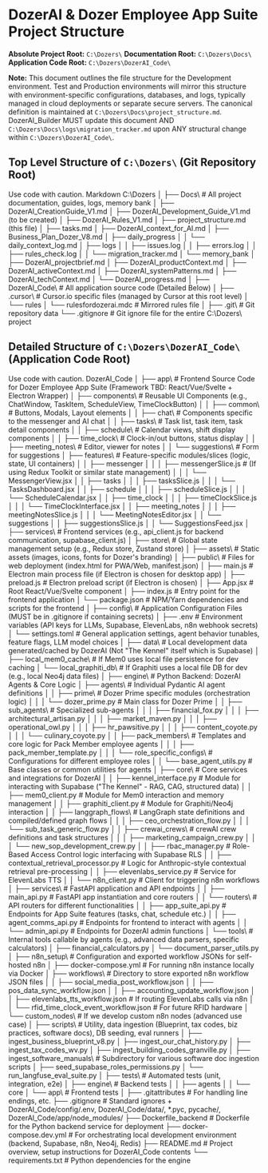 # DozerAI & Dozer Employee App Suite Project Structure

**Absolute Project Root:** `C:\Dozers\`
**Documentation Root:** `C:\Dozers\Docs\`
**Application Code Root:** `C:\Dozers\DozerAI_Code\`

**Note:** This document outlines the file structure for the Development environment. Test and Production environments will mirror this structure with environment-specific configurations, databases, and logs, typically managed in cloud deployments or separate secure servers. The canonical definition is maintained at `C:\Dozers\Docs\project_structure.md`. DozerAI_Builder MUST update this document AND `C:\Dozers\Docs\logs\migration_tracker.md` upon ANY structural change within `C:\Dozers\DozerAI_Code\`.

## Top Level Structure of `C:\Dozers\` (Git Repository Root)
Use code with caution.
Markdown
C:\Dozers
│
├── Docs\ # All project documentation, guides, logs, memory bank
│ ├── DozerAI_CreationGuide_V1.md
│ ├── DozerAI_Development_Guide_V1.md (to be created)
│ ├── DozerAI_Rules_V1.md
│ ├── project_structure.md (this file)
│ ├── tasks.md
│ ├── DozerAI_context_for_AI.md
│ ├── Business_Plan_Dozer_V8.md
│ ├── daily_progress
│ │ └── daily_context_log.md
│ ├── logs
│ │ ├── issues.log
│ │ ├── errors.log
│ │ ├── rules_check.log
│ │ └── migration_tracker.md
│ └── memory_bank
│ ├── DozerAI_projectbrief.md
│ ├── DozerAI_productContext.md
│ ├── DozerAI_activeContext.md
│ ├── DozerAI_systemPatterns.md
│ ├── DozerAI_techContext.md
│ └── DozerAI_progress.md
│
├── DozerAI_Code\ # All application source code (Detailed Below)
│
├── .cursor\ # Cursor.io specific files (managed by Cursor at this root level)
│ └── rules
│ └── rulesfordozerai.mdc # Mirrored rules file
│
├── .git\ # Git repository data
└── .gitignore # Git ignore file for the entire C:\Dozers\ project
## Detailed Structure of `C:\Dozers\DozerAI_Code\` (Application Code Root)
Use code with caution.
DozerAI_Code
│
├── app\ # Frontend Source Code for Dozer Employee App Suite (Framework TBD: React/Vue/Svelte + Electron Wrapper)
│ ├── components\ # Reusable UI Components (e.g., ChatWindow, TaskItem, ScheduleView, TimeClockButton)
│ │ ├── common\ # Buttons, Modals, Layout elements
│ │ ├── chat\ # Components specific to the messenger and AI chat
│ │ ├── tasks\ # Task list, task item, task detail components
│ │ ├── schedule\ # Calendar views, shift display components
│ │ ├── time_clock\ # Clock-in/out buttons, status display
│ │ ├── meeting_notes\ # Editor, viewer for notes
│ │ └── suggestions\ # Form for suggestions
│ ├── features\ # Feature-specific modules/slices (logic, state, UI containers)
│ │ ├── messenger
│ │ │ ├── messengerSlice.js # (If using Redux Toolkit or similar state management)
│ │ │ └── MessengerView.jsx
│ │ ├── tasks
│ │ │ ├── tasksSlice.js
│ │ │ └── TasksDashboard.jsx
│ │ ├── schedule
│ │ │ ├── scheduleSlice.js
│ │ │ └── ScheduleCalendar.jsx
│ │ ├── time_clock
│ │ │ ├── timeClockSlice.js
│ │ │ └── TimeClockInterface.jsx
│ │ ├── meeting_notes
│ │ │ ├── meetingNotesSlice.js
│ │ │ └── MeetingNotesEditor.jsx
│ │ └── suggestions
│ │ ├── suggestionsSlice.js
│ │ └── SuggestionsFeed.jsx
│ ├── services\ # Frontend services (e.g., api_client.js for backend communication, supabase_client.js)
│ ├── store\ # Global state management setup (e.g., Redux store, Zustand store)
│ ├── assets\ # Static assets (images, icons, fonts for Dozer's branding)
│ ├── public\ # Files for web deployment (index.html for PWA/Web, manifest.json)
│ ├── main.js # Electron main process file (if Electron is chosen for desktop app)
│ ├── preload.js # Electron preload script (if Electron is chosen)
│ ├── App.jsx # Root React/Vue/Svelte component
│ ├── index.js # Entry point for the frontend application
│ └── package.json # NPM/Yarn dependencies and scripts for the frontend
│
├── config\ # Application Configuration Files (MUST be in .gitignore if containing secrets)
│ ├── .env # Environment variables (API keys for LLMs, Supabase, ElevenLabs, n8n webhook secrets)
│ └── settings.toml # General application settings, agent behavior tunables, feature flags, LLM model choices
│
├── data\ # Local development data generated/cached by DozerAI (Not "The Kennel" itself which is Supabase)
│ ├── local_mem0_cache\ # If Mem0 uses local file persistence for dev caching
│ └── local_graphiti_db\ # If Graphiti uses a local file DB for dev (e.g., local Neo4j data files)
│
├── engine\ # Python Backend: DozerAI Agents & Core Logic
│ ├── agents\ # Individual Pydantic AI agent definitions
│ │ ├── prime\ # Dozer Prime specific modules (orchestration logic)
│ │ │ └── dozer_prime.py # Main class for Dozer Prime
│ │ ├── sub_agents\ # Specialized sub-agents
│ │ │ ├── financial_fox.py
│ │ │ ├── architectural_artisan.py
│ │ │ ├── market_maven.py
│ │ │ ├── operational_owl.py
│ │ │ ├── hr_pawsitive.py
│ │ │ ├── content_coyote.py
│ │ │ └── culinary_coyote.py
│ │ ├── pack_members\ # Templates and core logic for Pack Member employee agents
│ │ │ ├── pack_member_template.py
│ │ │ └── role_specific_configs\ # Configurations for different employee roles
│ │ └── base_agent_utils.py # Base classes or common utilities for agents
│ ├── core\ # Core services and integrations for DozerAI
│ │ ├── kennel_interface.py # Module for interacting with Supabase ("The Kennel" - RAG, CAG, structured data)
│ │ ├── mem0_client.py # Module for Mem0 interaction and memory management
│ │ ├── graphiti_client.py # Module for Graphiti/Neo4j interaction
│ │ ├── langgraph_flows\ # LangGraph state definitions and compiled/defined graph flows
│ │ │ ├── ceo_orchestration_flow.py
│ │ │ └── sub_task_generic_flow.py
│ │ ├── crewai_crews\ # crewAI crew definitions and task structures
│ │ │ ├── marketing_campaign_crew.py
│ │ │ └── new_sop_development_crew.py
│ │ ├── rbac_manager.py # Role-Based Access Control logic interfacing with Supabase RLS
│ │ ├── contextual_retrieval_processor.py # Logic for Anthropic-style contextual retrieval pre-processing
│ │ ├── elevenlabs_service.py # Service for ElevenLabs TTS
│ │ └── n8n_client.py # Client for triggering n8n workflows
│ ├── services\ # FastAPI application and API endpoints
│ │ ├── main_api.py # FastAPI app instantiation and core routers
│ │ └── routers\ # API routers for different functionalities
│ │ ├── app_suite_api.py # Endpoints for App Suite features (tasks, chat, schedule etc.)
│ │ ├── agent_comms_api.py # Endpoints for frontend to interact with agents
│ │ └── admin_api.py # Endpoints for DozerAI admin functions
│ └── tools\ # Internal tools callable by agents (e.g., advanced data parsers, specific calculators)
│ ├── financial_calculators.py
│ └── document_parser_utils.py
│
├── n8n_setup\ # Configuration and exported workflow JSONs for self-hosted n8n
│ ├── docker-compose.yml # For running n8n instance locally via Docker
│ ├── workflows\ # Directory to store exported n8n workflow JSON files
│ │ ├── social_media_post_workflow.json
│ │ ├── pos_data_sync_workflow.json
│ │ ├── accounting_update_workflow.json
│ │ ├── elevenlabs_tts_workflow.json # If routing ElevenLabs calls via n8n
│ │ └── rfid_time_clock_event_workflow.json # For future RFID hardware
│ └── custom_nodes\ # If we develop custom n8n nodes (advanced use case)
│
├── scripts\ # Utility, data ingestion (Blueprint, tax codes, biz practices, software docs), DB seeding, eval runners
│ ├── ingest_business_blueprint_v8.py
│ ├── ingest_our_chat_history.py
│ ├── ingest_tax_codes_wv.py
│ ├── ingest_building_codes_granville.py
│ ├── ingest_software_manuals\ # Subdirectory for various software doc ingestion scripts
│ ├── seed_supabase_roles_permissions.py
│ └── run_langfuse_eval_suite.py
│
├── tests\ # Automated tests (unit, integration, e2e)
│ ├── engine\ # Backend tests
│ │ ├── agents
│ │ └── core
│ └── app\ # Frontend tests
│
├── .gitattributes # For handling line endings, etc.
├── .gitignore # Standard ignores + DozerAI_Code/config/.env, DozerAI_Code/data/, *.pyc, pycache/, DozerAI_Code/app/node_modules/
├── Dockerfile_backend # Dockerfile for the Python backend service for deployment
├── docker-compose.dev.yml # For orchestrating local development environment (backend, Supabase, n8n, Neo4j, Redis)
├── README.md # Project overview, setup instructions for DozerAI_Code contents
└── requirements.txt # Python dependencies for the engine
